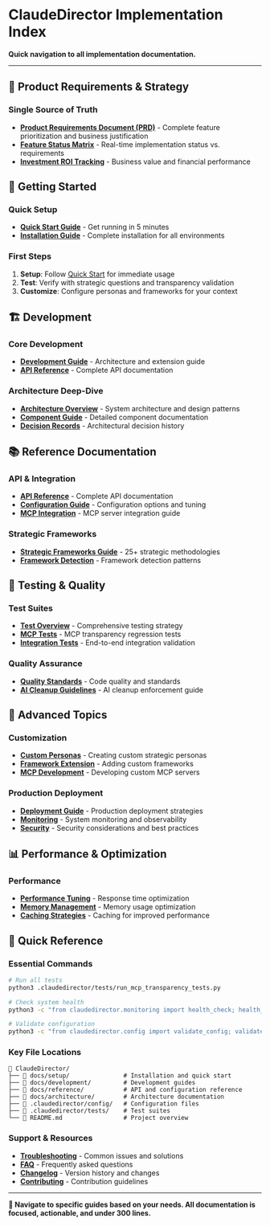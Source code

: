 # ClaudeDirector Implementation Index

**Quick navigation to all implementation documentation.**

---

## 🎯 **Product Requirements & Strategy**

### **Single Source of Truth**
- **[Product Requirements Document (PRD)](requirements/PRODUCT_REQUIREMENTS_DOCUMENT.md)** - Complete feature prioritization and business justification
- **[Feature Status Matrix](requirements/FEATURE_STATUS_MATRIX.md)** - Real-time implementation status vs. requirements
- **[Investment ROI Tracking](requirements/FEATURE_STATUS_MATRIX.md#-investment-and-roi-tracking)** - Business value and financial performance

## 🚀 **Getting Started**

### **Quick Setup**
- **[Quick Start Guide](setup/QUICK_START.md)** - Get running in 5 minutes
- **[Installation Guide](setup/INSTALLATION.md)** - Complete installation for all environments

### **First Steps**
1. **Setup**: Follow [Quick Start](setup/QUICK_START.md) for immediate usage
2. **Test**: Verify with strategic questions and transparency validation
3. **Customize**: Configure personas and frameworks for your context

## 🏗️ **Development**

### **Core Development**
- **[Development Guide](development/DEVELOPMENT_GUIDE.md)** - Architecture and extension guide
- **[API Reference](reference/API_REFERENCE.md)** - Complete API documentation

### **Architecture Deep-Dive**
- **[Architecture Overview](architecture/OVERVIEW.md)** - System architecture and design patterns
- **[Component Guide](architecture/COMPONENTS.md)** - Detailed component documentation
- **[Decision Records](architecture/DECISIONS.md)** - Architectural decision history

## 📚 **Reference Documentation**

### **API & Integration**
- **[API Reference](reference/API_REFERENCE.md)** - Complete API documentation
- **[Configuration Guide](reference/CONFIGURATION.md)** - Configuration options and tuning
- **[MCP Integration](reference/MCP_INTEGRATION.md)** - MCP server integration guide

### **Strategic Frameworks**
- **[Strategic Frameworks Guide](STRATEGIC_FRAMEWORKS_GUIDE.md)** - 25+ strategic methodologies
- **[Framework Detection](reference/FRAMEWORK_DETECTION.md)** - Framework detection patterns

## 🧪 **Testing & Quality**

### **Test Suites**
- **[Test Overview](testing/TESTING_OVERVIEW.md)** - Comprehensive testing strategy
- **[MCP Tests](testing/MCP_TESTS.md)** - MCP transparency regression tests
- **[Integration Tests](testing/INTEGRATION_TESTS.md)** - End-to-end integration validation

### **Quality Assurance**
- **[Quality Standards](reference/QUALITY_STANDARDS.md)** - Code quality and standards
- **[AI Cleanup Guidelines](reference/AI_CLEANUP.md)** - AI cleanup enforcement guide

## 🔧 **Advanced Topics**

### **Customization**
- **[Custom Personas](advanced/CUSTOM_PERSONAS.md)** - Creating custom strategic personas
- **[Framework Extension](advanced/FRAMEWORK_EXTENSION.md)** - Adding custom frameworks
- **[MCP Development](advanced/MCP_DEVELOPMENT.md)** - Developing custom MCP servers

### **Production Deployment**
- **[Deployment Guide](deployment/DEPLOYMENT_GUIDE.md)** - Production deployment strategies
- **[Monitoring](deployment/MONITORING.md)** - System monitoring and observability
- **[Security](SECURITY.md)** - Security considerations and best practices

## 📊 **Performance & Optimization**

### **Performance**
- **[Performance Tuning](reference/PERFORMANCE_TUNING.md)** - Response time optimization
- **[Memory Management](reference/MEMORY_MANAGEMENT.md)** - Memory usage optimization
- **[Caching Strategies](reference/CACHING.md)** - Caching for improved performance

## 🎯 **Quick Reference**

### **Essential Commands**
```bash
# Run all tests
python3 .claudedirector/tests/run_mcp_transparency_tests.py

# Check system health
python3 -c "from claudedirector.monitoring import health_check; health_check()"

# Validate configuration
python3 -c "from claudedirector.config import validate_config; validate_config()"
```

### **Key File Locations**
```
📁 ClaudeDirector/
├── 📁 docs/setup/               # Installation and quick start
├── 📁 docs/development/         # Development guides
├── 📁 docs/reference/           # API and configuration reference
├── 📁 docs/architecture/        # Architecture documentation
├── 📁 .claudedirector/config/   # Configuration files
├── 📁 .claudedirector/tests/    # Test suites
└── 📄 README.md                 # Project overview
```

### **Support & Resources**
- **[Troubleshooting](reference/TROUBLESHOOTING.md)** - Common issues and solutions
- **[FAQ](reference/FAQ.md)** - Frequently asked questions
- **[Changelog](CHANGELOG.md)** - Version history and changes
- **[Contributing](CONTRIBUTING.md)** - Contribution guidelines

---

**🎯 Navigate to specific guides based on your needs. All documentation is focused, actionable, and under 300 lines.**
